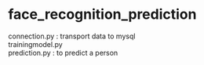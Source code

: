 # face_recognition_prediction
connection.py : transport data to mysql<br>
trainingmodel.py<br>
prediction.py : to predict a person
